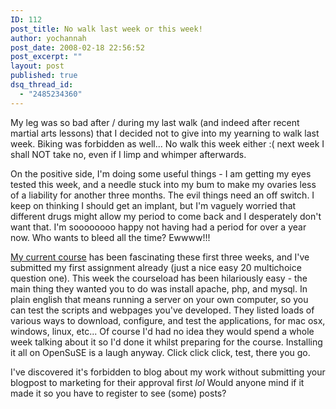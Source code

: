 ```yaml
---
ID: 112
post_title: No walk last week or this week!
author: yochannah
post_date: 2008-02-18 22:56:52
post_excerpt: ""
layout: post
published: true
dsq_thread_id:
  - "2485234360"
---
```

My leg was so bad after / during my last walk (and indeed after recent martial arts lessons) that I decided not to give into my yearning to walk last week. Biking was forbidden as well... No walk this week either :( next week I shall NOT take no, even if I limp and whimper afterwards. 

On the positive side, I'm doing some useful things - I am getting my eyes tested this week, and a needle stuck into my bum to make my ovaries less of a liability for another three months. The evil things need an off switch. I keep on thinking I should get an implant, but I'm vaguely worried that different drugs might allow my period to come back and I desperately don't want that. I'm soooooooo happy not having had a period for over a year now. Who wants to bleed all the time? Ewwww!!!

<a href="http://www3.open.ac.uk/courses/bin/p12.dll?C01TT381">My current course</a> has been fascinating these first three weeks, and I've submitted my first assignment already (just a nice easy 20 multichoice question one). This week the courseload has been hilariously easy - the main thing they wanted you to do was install apache, php, and mysql. In plain english that means running a server on your own computer, so you can test the scripts and webpages you've developed. They listed loads of various ways to download, configure, and test the applications, for mac osx, windows, linux, etc... Of course I'd had no idea they would spend a whole week talking about it so I'd done it whilst preparing for the course. Installing it all on OpenSuSE is a laugh anyway. Click click click, test, there you go. 

I've discovered it's forbidden to blog about my work without submitting your blogpost to marketing for their approval first *lol* Would anyone mind if it made it so you have to register to see (some) posts?